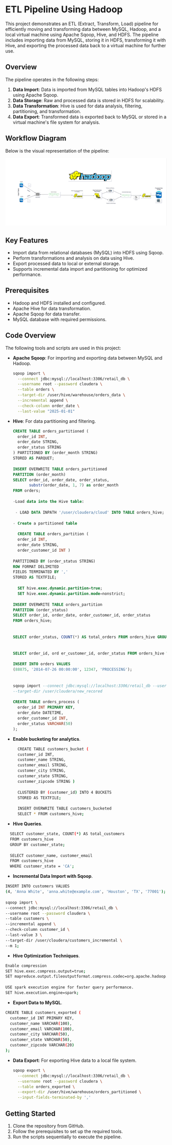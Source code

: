 # ETL Pipeline Using Hadoop 

This project demonstrates an ETL (Extract, Transform, Load) pipeline for efficiently moving and transforming data between MySQL, Hadoop, and a local virtual machine using Apache Sqoop, Hive, and HDFS. The pipeline includes importing data from MySQL, storing it in HDFS, transforming it with Hive, and exporting the processed data back to a virtual machine for further use.

## Overview

The pipeline operates in the following steps:

1. **Data Import**: Data is imported from MySQL tables into Hadoop's HDFS using Apache Sqoop.
2. **Data Storage**: Raw and processed data is stored in HDFS for scalability.
3. **Data Transformation**: Hive is used for data analysis, filtering, partitioning, and transformation.
4. **Data Export**: Transformed data is exported back to MySQL or stored in a virtual machine's file system for analysis.

## Workflow Diagram

Below is the visual representation of the pipeline:

![ETL Pipeline Workflow](21.01.2025_14.21.19_REC.png)

## Key Features
- Import data from relational databases (MySQL) into HDFS using Sqoop.
- Perform transformations and analysis on data using Hive.
- Export processed data to local or external storage.
- Supports incremental data import and partitioning for optimized performance.

## Prerequisites
- Hadoop and HDFS installed and configured.
- Apache Hive for data transformation.
- Apache Sqoop for data transfer.
- MySQL database with required permissions.

## Code Overview
The following tools and scripts are used in this project:

- **Apache Sqoop**: For importing and exporting data between MySQL and Hadoop.
  ```bash
  sqoop import \
    --connect jdbc:mysql://localhost:3306/retail_db \
    --username root --password cloudera \
    --table orders \
    --target-dir /user/hive/warehouse/orders_data \
    --incremental append \
    --check-column order_date \
    --last-value "2025-01-01"
  ```

- **Hive**: For data partitioning and filtering.
  ```sql
  CREATE TABLE orders_partitioned (
    order_id INT,
    order_date STRING,
    order_status STRING
  ) PARTITIONED BY (order_month STRING)
  STORED AS PARQUET;

  INSERT OVERWRITE TABLE orders_partitioned
  PARTITION (order_month)
  SELECT order_id, order_date, order_status, 
         substr(order_date, 1, 7) as order_month
  FROM orders;

  -Load data into the Hive table:

   - LOAD DATA INPATH '/user/cloudera/cloud' INTO TABLE orders_hive;

  - Create a partitioned table

    CREATE TABLE orders_partition (
    order_id INT,
    order_date STRING,
    order_customer_id INT )

  PARTITIONED BY (order_status STRING)
  ROW FORMAT DELIMITED
  FIELDS TERMINATED BY ','
  STORED AS TEXTFILE;

    SET hive.exec.dynamic.partition=true;
    SET hive.exec.dynamic.partition.mode=nonstrict;

  INSERT OVERWRITE TABLE orders_partition
  PARTITION (order_status)
  SELECT order_id, order_date, order_customer_id, order_status
  FROM orders_hive;


  SELECT order_status, COUNT(*) AS total_orders FROM orders_hive GROUP BY   order_status;


  SELECT order_id, ord er_customer_id, order_status FROM orders_hive WHERE order_status = 'PENDING';

  INSERT INTO orders VALUES 
  (88875, '2014-07-26 00:00:00', 12347, 'PROCESSING');


  sqoop import --connect jdbc:mysql://localhost:3306/retail_db --username root --password cloudera --table orders --m 1 --incremental append --check-column order_id --last-value 68883 
  --target-dir /user/cloudera/new_recored

  CREATE TABLE orders_process (
    order_id INT PRIMARY KEY,
    order_date DATETIME,
    order_customer_id INT,
    order_status VARCHAR(50)
  );

  ```
- **Enable bucketing for analytics**.
  ```bash
    CREATE TABLE customers_bucket (
    customer_id INT,
    customer_name STRING,
    customer_email STRING,
    customer_city STRING,
    customer_state STRING,
    customer_zipcode STRING )

    CLUSTERED BY (customer_id) INTO 4 BUCKETS
    STORED AS TEXTFILE;

    INSERT OVERWRITE TABLE customers_bucketed
    SELECT * FROM customers_hive;


    ```
-  **Hive Queries**.
  ```bash
    SELECT customer_state, COUNT(*) AS total_customers 
    FROM customers_hive 
    GROUP BY customer_state;

    SELECT customer_name, customer_email 
    FROM customers_hive 
    WHERE customer_state = 'CA';
  ```
-  **Incremental Data Import with Sqoop**.
  ```bash
  INSERT INTO customers VALUES
(4, 'Anna White', 'anna.white@example.com', 'Houston', 'TX', '77001');

sqoop import \
--connect jdbc:mysql://localhost:3306/retail_db \
--username root --password cloudera \
--table customers \
--incremental append \
--check-column customer_id \
--last-value 3 \
--target-dir /user/cloudera/customers_incremental \
--m 1;
  ```
-  **Hive Optimization Techniques**.
  ```bash
Enable compression 
SET hive.exec.compress.output=true;
SET mapreduce.output.fileoutputformat.compress.codec=org.apache.hadoop.io.compress.SnappyCodec;

USE spark execution engine for faster query performance.
SET hive.execution.engine=spark;
```
-  **Export Data to MySQL**.
  ```bash
  CREATE TABLE customers_exported (
    customer_id INT PRIMARY KEY,
    customer_name VARCHAR(100),
    customer_email VARCHAR(100),
    customer_city VARCHAR(50),
    customer_state VARCHAR(50),
    customer_zipcode VARCHAR(20)
);
   ```


- **Data Export**: For exporting Hive data to a local file system.
  ```bash
  sqoop export \
    --connect jdbc:mysql://localhost:3306/retail_db \
    --username root --password cloudera \
    --table orders_exported \
    --export-dir /user/hive/warehouse/orders_partitioned \
    --input-fields-terminated-by ','
  ```

## Getting Started
1. Clone the repository from GitHub.
2. Follow the prerequisites to set up the required tools.
3. Run the scripts sequentially to execute the pipeline.

